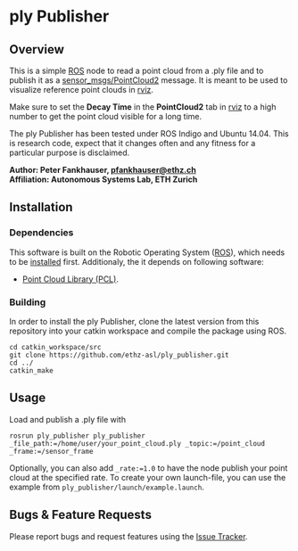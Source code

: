 ply Publisher
======================

Overview
---------------

This is a simple [ROS] node to read a point cloud from a .ply file and to publish it as a [sensor_msgs/PointCloud2] message. It is meant to be used to visualize reference point clouds in [rviz].

Make sure to set the **Decay Time** in the **PointCloud2** tab in [rviz] to a high number to get the point cloud visible for a long time.

The ply Publisher has been tested under ROS Indigo and Ubuntu 14.04. This is research code, expect that it changes often and any fitness for a particular purpose is disclaimed.

**Author: Peter Fankhauser, pfankhauser@ethz.ch<br />
Affiliation: Autonomous Systems Lab, ETH Zurich**


Installation
------------

### Dependencies

This software is built on the Robotic Operating System ([ROS]), which needs to be [installed](http://wiki.ros.org) first. Additionaly, the it depends on following software:

- [Point Cloud Library (PCL)](http://pointclouds.org/).


### Building

In order to install the ply Publisher, clone the latest version from this repository into your catkin workspace and compile the package using ROS.

    cd catkin_workspace/src
    git clone https://github.com/ethz-asl/ply_publisher.git
    cd ../
    catkin_make


Usage
------------

Load and publish a .ply file with

    rosrun ply_publisher ply_publisher _file_path:=/home/user/your_point_cloud.ply _topic:=/point_cloud _frame:=/sensor_frame

Optionally, you can also add `_rate:=1.0` to have the node publish your point cloud at the specified rate. To create your own launch-file, you can use the example from `ply_publisher/launch/example.launch`.


Bugs & Feature Requests
------------

Please report bugs and request features using the [Issue Tracker](https://github.com/ethz-asl/ply_publisher/issues).


[ROS]: http://www.ros.org
[rviz]: http://wiki.ros.org/rviz
[sensor_msgs/PointCloud2]: http://docs.ros.org/api/sensor_msgs/html/msg/PointCloud2.html
